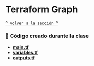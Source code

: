 # Terraform Graph

[`^ volver a la sección ^`](../)

### :page_facing_up: **Código creado durante la clase**
- [**main.tf**](./main.tf)
- [**variables.tf**](./variables.tf)
- [**outputs.tf**](./outputs.tf)

